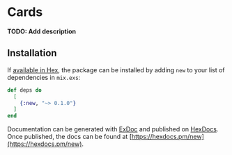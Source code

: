 # Cards

**TODO: Add description**

## Installation

If [available in Hex](https://hex.pm/docs/publish), the package can be installed
by adding `new` to your list of dependencies in `mix.exs`:

```elixir
def deps do
  [
    {:new, "~> 0.1.0"}
  ]
end
```

Documentation can be generated with [ExDoc](https://github.com/elixir-lang/ex_doc)
and published on [HexDocs](https://hexdocs.pm). Once published, the docs can
be found at [https://hexdocs.pm/new](https://hexdocs.pm/new).

